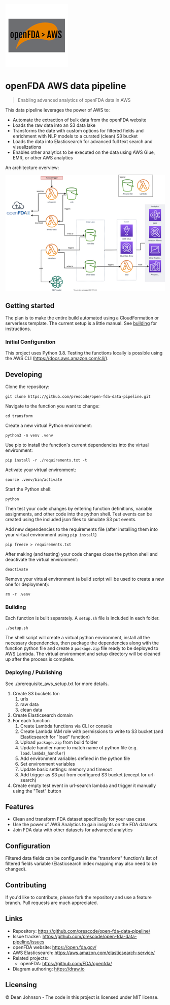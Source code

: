 ![Logo of the project](./docs/logo.png)

# openFDA AWS data pipeline
> Enabling advanced analytics of openFDA data in AWS

This data pipeline leverages the power of AWS to:
* Automate the extraction of bulk data from the openFDA website
* Loads the raw data into an S3 data lake
* Transforms the date with custom options for filtered fields and enrichment with NLP models to a curated (clean) S3 bucket
* Loads the data into Elasticsearch for advanced full text search and visualizations
* Enables other analytics to be executed on the data using AWS Glue, EMR, or other AWS analytics

An architecture overview:

![Architecture diagram](./docs/architecture_diagram.svg)

## Getting started

The plan is to make the entire build automated using a CloudFormation or serverless template.  The current setup is a little manual.  See [building](#Building) for instructions.

### Initial Configuration

This project uses Python 3.8.  Testing the functions locally is possible using the AWS CLI (https://docs.aws.amazon.com/cli/).

## Developing

Clone the repository:

```shell
git clone https://github.com/prescode/open-fda-data-pipeline.git
```

Navigate to the function you want to change:

```shell
cd transform
```

Create a new virtual Python environment:

```shell
python3 -m venv .venv
```

Use pip to install the function's current dependencies into the virtual environment:

```shell
pip install -r ./requirements.txt -t
```

Activate your virtual environment:

```shell
source .venv/bin/activate
```

Start the Python shell:
```shell
python
```

Then test your code changes by entering function definitions, variable assignments, and other code into the python shell.  Test events can be created using the included json files to simulate S3 put events.

Add new dependencies to the requirements file (after installing them into your virtual environment using `pip install`)

```shell
pip freeze > requirements.txt
```

After making (and testing) your code changes close the python shell and deactivate the virtual environment:

```shell
deactivate
```

Remove your virtual environment (a build script will be used to create a new one for deployment):
```shell
rm -r .venv
```

### Building

Each function is built separately.  A `setup.sh` file is included in each folder.

```shell
./setup.sh
```
The shell script will create a virtual python environment, install all the necessary dependencies, then package the dependencies along with the function python file and create a `package.zip` file ready to be deployed to AWS Lambda.  The virtual environment and setup directory will be cleaned up after the process is complete.

### Deploying / Publishing

See ./prerequisite_aws_setup.txt for more details.

1. Create S3 buckets for:
   1. urls
   2. raw data
   3. clean data
2. Create Elasticsearch domain
3. For each function 
   1. Create Lambda functions via CLI or console
   2. Create Lambda IAM role with permissions to write to S3 bucket (and Elasticsearch for "load" function)
   3. Upload `package.zip` from build folder
   4. Update handler name to match name of python file (e.g. `load.lambda_handler`)
   5. Add environment variables defined in the python file
   6. Set environment variables
   7. Update basic settings: memory and timeout
   8. Add trigger as S3 put from configured S3 bucket (except for url-search)
4. Create empty test event in url-search lambda and trigger it manually using the "Test" button

## Features

* Clean and transform FDA dataset specifically for your use case
* Use the power of AWS Analytics to gain insights on the FDA datasets
* Join FDA data with other datasets for advanced analytics

## Configuration

Filtered data fields can be configured in the "transform" function's list of filtered fields variable (Elasticsearch index mapping may also need to be changed).

## Contributing

If you'd like to contribute, please fork the repository and use a feature
branch. Pull requests are much appreciated.

## Links

- Repository: https://github.com/prescode/open-fda-data-pipeline/
- Issue tracker: https://github.com/prescode/open-fda-data-pipeline/issues
- openFDA website: https://open.fda.gov/
- AWS Elasticsearch: https://aws.amazon.com/elasticsearch-service/
- Related projects:
  - openFDA: https://github.com/FDA/openfda/
- Diagram authoring: https://draw.io

## Licensing

&copy; Dean Johnson - The code in this project is licensed under MIT license.
